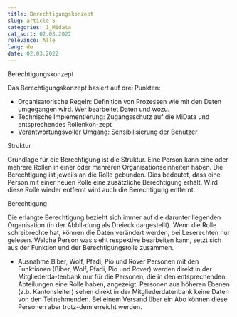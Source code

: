 ```yaml
---
title: Berechtigungskonzept
slug: article-5
categories: 1_Midata
cat_sort: 02.03.2022
relevance: Alle
lang: de
date: 02.03.2022
---
```


Berechtigungskonzept

Das Berechtigungskonzept basiert auf drei Punkten: 
* Organisatorische Regeln: Definition von Prozessen wie mit den Daten umgegangen wird. Wer bearbeitet Daten und wozu.
* Technische Implementierung: Zugangsschutz auf die MiData und entsprechendes Rollenkon-zept
* Verantwortungsvoller Umgang: Sensibilisierung der Benutzer

Struktur

Grundlage für die Berechtigung ist die Struktur. Eine Person kann eine oder mehrere Rollen in einer oder mehreren Organisationseinheiten haben. Die Berechtigung ist jeweils an die Rolle gebunden. Dies bedeutet, dass eine Person mit einer neuen Rolle eine zusätzliche Berechtigung erhält. Wird diese Rolle wieder entfernt wird auch die Berechtigung entfernt.

Berechtigung

Die erlangte Berechtigung bezieht sich immer auf die darunter liegenden Organisation (in der Abbil-dung als Dreieck dargestellt). Wenn die Rolle schreibrechte hat, können die Daten verändert werden, bei Leserechten nur gelesen. Welche Person was sieht respektive bearbeiten kann, setzt sich aus der Funktion und der Berechtigungsrolle zusammen.

* Ausnahme Biber, Wolf, Pfadi, Pio und Rover
Personen mit den Funktionen (Biber, Wolf, Pfadi, Pio und Rover) werden direkt in der Mitgliederda-tenbank nur für die Personen, die in den entsprechenden Abteilungen eine Rolle haben, angezeigt. Personen aus höheren Ebenen (z.b. Kantonsleiter) sehen direkt in der Mitgliederdatenbank keine Daten von den Teilnehmenden. Bei einem Versand über ein Abo können diese Personen aber trotz-dem erreicht werden.
